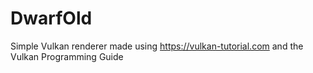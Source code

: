 # DwarfOld
Simple Vulkan renderer made using https://vulkan-tutorial.com and the Vulkan Programming Guide
